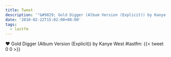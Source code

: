 ```yaml
---
title: Tweet
description: '"&#9829; Gold Digger (Album Version (Explicit)) by Kanye West #lastfm: "'
date: '2010-02-22T15:02:00+00:00'
tags:
  - lastfm
---
```

&#9829; Gold Digger (Album Version (Explicit)) by Kanye West #lastfm: 
      {{< tweet 0 0 >}}
    
